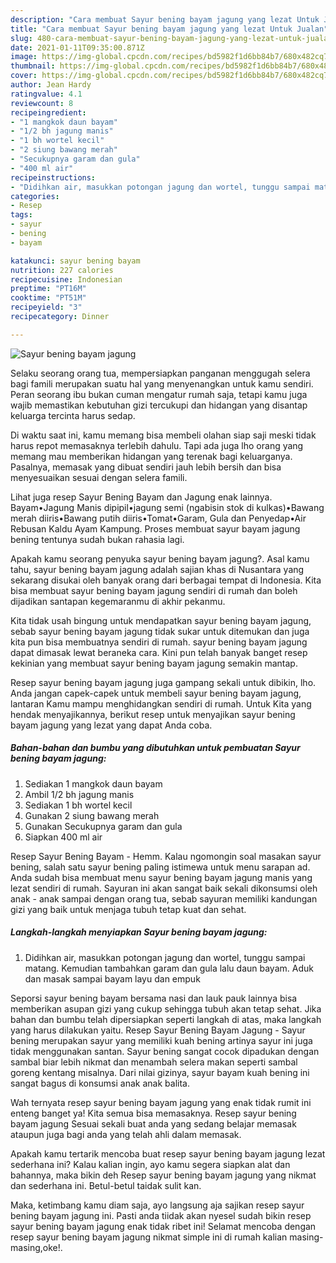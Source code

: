 ```yaml
---
description: "Cara membuat Sayur bening bayam jagung yang lezat Untuk Jualan"
title: "Cara membuat Sayur bening bayam jagung yang lezat Untuk Jualan"
slug: 480-cara-membuat-sayur-bening-bayam-jagung-yang-lezat-untuk-jualan
date: 2021-01-11T09:35:00.871Z
image: https://img-global.cpcdn.com/recipes/bd5982f1d6bb84b7/680x482cq70/sayur-bening-bayam-jagung-foto-resep-utama.jpg
thumbnail: https://img-global.cpcdn.com/recipes/bd5982f1d6bb84b7/680x482cq70/sayur-bening-bayam-jagung-foto-resep-utama.jpg
cover: https://img-global.cpcdn.com/recipes/bd5982f1d6bb84b7/680x482cq70/sayur-bening-bayam-jagung-foto-resep-utama.jpg
author: Jean Hardy
ratingvalue: 4.1
reviewcount: 8
recipeingredient:
- "1 mangkok daun bayam"
- "1/2 bh jagung manis"
- "1 bh wortel kecil"
- "2 siung bawang merah"
- "Secukupnya garam dan gula"
- "400 ml air"
recipeinstructions:
- "Didihkan air, masukkan potongan jagung dan wortel, tunggu sampai matang. Kemudian tambahkan garam dan gula lalu daun bayam. Aduk dan masak sampai bayam layu dan empuk"
categories:
- Resep
tags:
- sayur
- bening
- bayam

katakunci: sayur bening bayam 
nutrition: 227 calories
recipecuisine: Indonesian
preptime: "PT16M"
cooktime: "PT51M"
recipeyield: "3"
recipecategory: Dinner

---
```



![Sayur bening bayam jagung](https://img-global.cpcdn.com/recipes/bd5982f1d6bb84b7/680x482cq70/sayur-bening-bayam-jagung-foto-resep-utama.jpg)

Selaku seorang orang tua, mempersiapkan panganan menggugah selera bagi famili merupakan suatu hal yang menyenangkan untuk kamu sendiri. Peran seorang ibu bukan cuman mengatur rumah saja, tetapi kamu juga wajib memastikan kebutuhan gizi tercukupi dan hidangan yang disantap keluarga tercinta harus sedap.

Di waktu  saat ini, kamu memang bisa membeli olahan siap saji meski tidak harus repot memasaknya terlebih dahulu. Tapi ada juga lho orang yang memang mau memberikan hidangan yang terenak bagi keluarganya. Pasalnya, memasak yang dibuat sendiri jauh lebih bersih dan bisa menyesuaikan sesuai dengan selera famili. 

Lihat juga resep Sayur Bening Bayam dan Jagung enak lainnya. Bayam•Jagung Manis dipipil•jagung semi (ngabisin stok di kulkas)•Bawang merah diiris•Bawang putih diiris•Tomat•Garam, Gula dan Penyedap•Air Rebusan Kaldu Ayam Kampung. Proses membuat sayur bayam jagung bening tentunya sudah bukan rahasia lagi.

Apakah kamu seorang penyuka sayur bening bayam jagung?. Asal kamu tahu, sayur bening bayam jagung adalah sajian khas di Nusantara yang sekarang disukai oleh banyak orang dari berbagai tempat di Indonesia. Kita bisa membuat sayur bening bayam jagung sendiri di rumah dan boleh dijadikan santapan kegemaranmu di akhir pekanmu.

Kita tidak usah bingung untuk mendapatkan sayur bening bayam jagung, sebab sayur bening bayam jagung tidak sukar untuk ditemukan dan juga kita pun bisa membuatnya sendiri di rumah. sayur bening bayam jagung dapat dimasak lewat beraneka cara. Kini pun telah banyak banget resep kekinian yang membuat sayur bening bayam jagung semakin mantap.

Resep sayur bening bayam jagung juga gampang sekali untuk dibikin, lho. Anda jangan capek-capek untuk membeli sayur bening bayam jagung, lantaran Kamu mampu menghidangkan sendiri di rumah. Untuk Kita yang hendak menyajikannya, berikut resep untuk menyajikan sayur bening bayam jagung yang lezat yang dapat Anda coba.

<!--inarticleads1-->

##### Bahan-bahan dan bumbu yang dibutuhkan untuk pembuatan Sayur bening bayam jagung:

1. Sediakan 1 mangkok daun bayam
1. Ambil 1/2 bh jagung manis
1. Sediakan 1 bh wortel kecil
1. Gunakan 2 siung bawang merah
1. Gunakan Secukupnya garam dan gula
1. Siapkan 400 ml air


Resep Sayur Bening Bayam - Hemm. Kalau ngomongin soal masakan sayur bening, salah satu sayur bening paling istimewa untuk menu sarapan ad. Anda sudah bisa membuat menu sayur bening bayam jagung manis yang lezat sendiri di rumah. Sayuran ini akan sangat baik sekali dikonsumsi oleh anak - anak sampai dengan orang tua, sebab sayuran memiliki kandungan gizi yang baik untuk menjaga tubuh tetap kuat dan sehat. 

<!--inarticleads2-->

##### Langkah-langkah menyiapkan Sayur bening bayam jagung:

1. Didihkan air, masukkan potongan jagung dan wortel, tunggu sampai matang. Kemudian tambahkan garam dan gula lalu daun bayam. Aduk dan masak sampai bayam layu dan empuk


Seporsi sayur bening bayam bersama nasi dan lauk pauk lainnya bisa memberikan asupan gizi yang cukup sehingga tubuh akan tetap sehat. Jika bahan dan bumbu telah dipersiapkan seperti langkah di atas, maka langkah yang harus dilakukan yaitu. Resep Sayur Bening Bayam Jagung - Sayur bening merupakan sayur yang memiliki kuah bening artinya sayur ini juga tidak menggunakan santan. Sayur bening sangat cocok dipadukan dengan sambal biar lebih nikmat dan menambah selera makan seperti sambal goreng kentang misalnya. Dari nilai gizinya, sayur bayam kuah bening ini sangat bagus di konsumsi anak anak balita. 

Wah ternyata resep sayur bening bayam jagung yang enak tidak rumit ini enteng banget ya! Kita semua bisa memasaknya. Resep sayur bening bayam jagung Sesuai sekali buat anda yang sedang belajar memasak ataupun juga bagi anda yang telah ahli dalam memasak.

Apakah kamu tertarik mencoba buat resep sayur bening bayam jagung lezat sederhana ini? Kalau kalian ingin, ayo kamu segera siapkan alat dan bahannya, maka bikin deh Resep sayur bening bayam jagung yang nikmat dan sederhana ini. Betul-betul taidak sulit kan. 

Maka, ketimbang kamu diam saja, ayo langsung aja sajikan resep sayur bening bayam jagung ini. Pasti anda tiidak akan nyesel sudah bikin resep sayur bening bayam jagung enak tidak ribet ini! Selamat mencoba dengan resep sayur bening bayam jagung nikmat simple ini di rumah kalian masing-masing,oke!.

